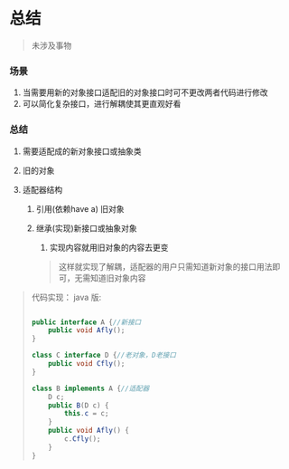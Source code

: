 # 总结

> 未涉及事物
>
> 

### 场景

1. 当需要用新的对象接口适配旧的对象接口时可不更改两者代码进行修改
2. 可以简化复杂接口，进行解耦使其更直观好看

### 总结

1. 需要适配成的新对象接口或抽象类

2. 旧的对象

3. 适配器结构

   1. 引用(依赖have a) 旧对象

   2. 继承(实现)新接口或抽象对象

      1. 实现内容就用旧对象的内容去更变

      > 这样就实现了解耦，适配器的用户只需知道新对象的接口用法即可，无需知道旧对象内容

> 代码实现：
> java 版:
>
> ```java
> 
> public interface A {//新接口
>     public void Afly();
> }
> 
> class C interface D {//老对象，D老接口
>     public void Cfly();
> }
> 
> class B implements A {//适配器
>     D c;
>     public B(D c) {
>         this.c = c;
>     }
>     public void Afly() {
>         c.Cfly();
>     }
> }
> ```
>
> 